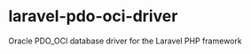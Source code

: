 laravel-pdo-oci-driver
======================

Oracle PDO_OCI database driver for the Laravel PHP framework